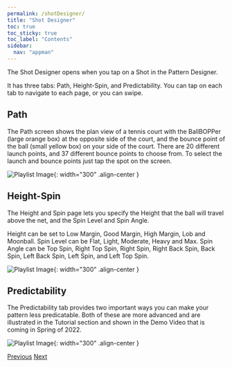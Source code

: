 ```yaml
---
permalink: /shotDesigner/
title: "Shot Designer"
toc: true
toc_sticky: true
toc_label: "Contents"
sidebar:
  nav: "appman"
---
```


The Shot Designer opens when you tap on a Shot in the Pattern Designer. 

It has three tabs: Path, Height-Spin, and Predictability. You can tap on each tab to navigate to each page, or you can swipe.

## Path
The Path screen shows the plan view of a tennis court with the BallBOPPer (large orange box) at the opposite side of the court, and the bounce point of the ball (small yellow box) on your side of the court. There are 20 different launch points, and 37 different bounce points to choose from. To select the launch and bounce points just tap the spot on the screen.

![Playlist Image](../assets/images/ShotPath.jpg){: width="300" .align-center }

## Height-Spin

The Height and Spin page lets you specify the Height that the ball will travel above the net, and the Spin Level and Spin Angle. 

Height can be set to Low Margin, Good Margin, High Margin, Lob and Moonball. Spin Level can be Flat, Light, Moderate, Heavy and Max. Spin Angle can be Top Spin, Right Top Spin, Right Spin, Right Back Spin, Back Spin, Left Back Spin, Left Spin, and Left Top Spin.

![Playlist Image](../assets/images/ShotHeightSpin.jpg){: width="300" .align-center }

## Predictability

The Predictability tab provides two important ways you can make your pattern less predicatable. Both of these are more advanced and are illustrated in the Tutorial section and shown in the Demo Video that is coming in Spring of 2022.

![Playlist Image](../assets/images/ShotPredictability.jpg){: width="300" .align-center }

  <nav class="pagination">
      <a href="/BallBOPPer/patternDesigner/" class="pagination--pager" title="Pattern Designer">Previous</a>
      <a href="/BallBOPPer/coreController/" class="pagination--pager" title="Core Controller">Next</a> 
  </nav>
